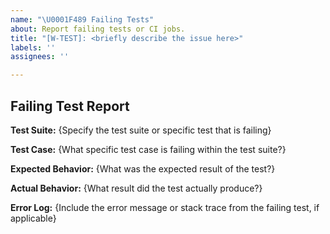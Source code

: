 ```yaml
---
name: "\U0001F489 Failing Tests"
about: Report failing tests or CI jobs.
title: "[W-TEST]: <briefly describe the issue here>"
labels: ''
assignees: ''

---
```


## Failing Test Report

**Test Suite:**
{Specify the test suite or specific test that is failing}

**Test Case:**
{What specific test case is failing within the test suite?}

**Expected Behavior:**
{What was the expected result of the test?}

**Actual Behavior:**
{What result did the test actually produce?}

**Error Log:**
{Include the error message or stack trace from the failing test, if applicable}
